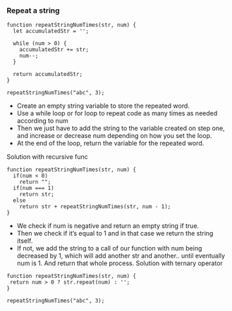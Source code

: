 ### Repeat a string
```
function repeatStringNumTimes(str, num) {
  let accumulatedStr = '';

  while (num > 0) {
    accumulatedStr += str;
    num--;
  }

  return accumulatedStr;
}

repeatStringNumTimes("abc", 3);
```
* Create an empty string variable to store the repeated word.
* Use a while loop or for loop to repeat code as many times as needed according to num
* Then we just have to add the string to the variable created on step one, and increase or decrease num depending on how you set the loop.
* At the end of the loop, return the variable for the repeated word.

Solution with recursive func
```
function repeatStringNumTimes(str, num) {
  if(num < 0)
    return "";
  if(num === 1)
    return str;
  else
    return str + repeatStringNumTimes(str, num - 1);
}
```
* We check if num is negative and return an empty string if true.
* Then we check if it’s equal to 1 and in that case we return the string itself.
* If not, we add the string to a call of our function with num being decreased by 1, which will add another str and another.. until eventually num is 1. And return that whole process.
 Solution with ternary operator
 ```
 function repeatStringNumTimes(str, num) {
  return num > 0 ? str.repeat(num) : '';
}

repeatStringNumTimes("abc", 3);
```

